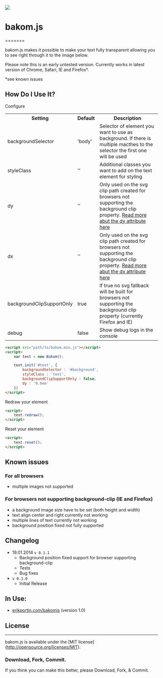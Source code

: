 <img src="https://www.codeship.io/projects/2da6c850-5551-0131-67f6-2237450a4507/status"/>

# bakom.js
=======

bakom.js makes it possible to make your text fully transparent allowing you to see right through it to the image below.

Please note this is an early untested version. Currently works in latest version of Chrome, Safari, IE and Firefox*.

*see known issues

## How Do I Use It?

Configure

<table>
	<tr>
		<th>Setting</th>
		<th>Default</th>
		<th>Description</th>
	</tr>
	<tr>
		<td>backgroundSelector</td>
		<td>'body'</td>
		<td>Selector of element you want to use as background. If there is multiple macthes to the selector the first one will be used</td>
	</tr>
	<tr>
		<td>styleClass</td>
		<td>''</td>
		<td>Additional classes you want to add on the text element for styling</td>
	</tr>
	<tr>
		<td>dy</td>
		<td>''</td>
		<td>Only used on the svg clip path created for browsers not supporting the background clip property. <a href="https://developer.mozilla.org/en-US/docs/Web/SVG/Attribute/dy">Read more abut the dy attribute here</a></td>
	</tr>
	<tr>
		<td>dx</td>
		<td>''</td>
		<td>Only used on the svg clip path created for browsers not supporting the background clip property. <a href="https://developer.mozilla.org/en-US/docs/Web/SVG/Attribute/dx">Read more abut the dx attribute here</a></td>
	</tr>
	<tr>
		<td>backgroundClipSupportOnly</td>
		<td>true</td>
		<td>If true no svg fallback will be built for browsers not supporting the background clip property (currently Firefox and IE)</td>
	</tr>
	<tr>
		<td>debug</td>
		<td>false</td>
		<td>Show debug logs in the console</td>
	</tr>
</table>

```html
<script src="path/to/bakom.min.js"></script>
<script>
	var text = new Bakom();

	text.init('#text', {
		backgroundSelector : '#background',
		styleClass : 'text',
		backgroundClipSupportOnly : false,
		dy : '0.9em'
	})
</script>
```

Redraw your element

```html
<script>
	text.redraw();
</script>
```

Reset your element

```html
<script>
	text.reset();
</script>
```

## Known issues

### For all browsers
* multiple images not supported

### For browsers not supporting background-clip (IE and Firefox)
* a background image size have to be set (both height and width)
* text align center and right currently not working
* multiple lines of text currently not working
* background position fixed not fully supported

## Changelog
* 19.01.2014 `v 0.1.1` 
	+ Background position fixed support for browser supporting background-clip
	+ Tests
	+ Bug fixes
* `v 0.1.0`
	+ Initial Release

## In Use:
- [erikportin.com/bakomjs](http://erikportin.com/bakomjs) (version 1.0)


## License
-------
bakom.js is available under the [MIT license] (http://opensource.org/licenses/MIT).

### Download, Fork, Commit.
If you think you can make this better, please Download, Fork, & Commit.

